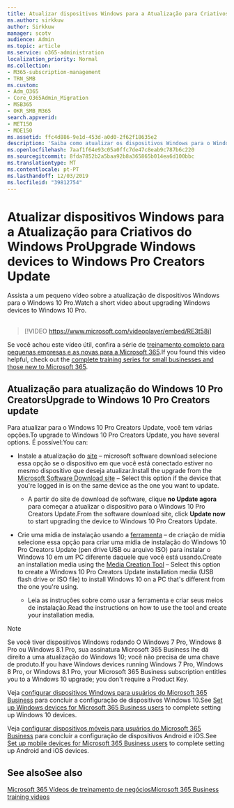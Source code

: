 ```yaml
---
title: Atualizar dispositivos Windows para a Atualização para Criativos do Windows Pro
ms.author: sirkkuw
author: Sirkkuw
manager: scotv
audience: Admin
ms.topic: article
ms.service: o365-administration
localization_priority: Normal
ms.collection:
- M365-subscription-management
- TRN_SMB
ms.custom:
- Adm_O365
- Core_O365Admin_Migration
- MSB365
- OKR_SMB_M365
search.appverid:
- MET150
- MOE150
ms.assetid: ffc4d886-9e1d-453d-a0d0-2f62f18635e2
description: 'Saiba como atualizar os dispositivos Windows para o Windows 10 Pro Creators Update. '
ms.openlocfilehash: 7aaf1f64e93c05a0ffc7de47c8eab9c787b6c220
ms.sourcegitcommit: 8fda7852b2a5baa92b8a365865b014ea6d100bbc
ms.translationtype: MT
ms.contentlocale: pt-PT
ms.lasthandoff: 12/03/2019
ms.locfileid: "39812754"
---
```

# <a name="upgrade-windows-devices-to-windows-pro-creators-update"></a><span data-ttu-id="bcc5e-103">Atualizar dispositivos Windows para a Atualização para Criativos do Windows Pro</span><span class="sxs-lookup"><span data-stu-id="bcc5e-103">Upgrade Windows devices to Windows Pro Creators Update</span></span>

<span data-ttu-id="bcc5e-104">Assista a um pequeno vídeo sobre a atualização de dispositivos Windows para o Windows 10 Pro.</span><span class="sxs-lookup"><span data-stu-id="bcc5e-104">Watch a short video about upgrading Windows devices to Windows 10 Pro.</span></span><br><br>

> [!VIDEO https://www.microsoft.com/videoplayer/embed/RE3t58j] 

<span data-ttu-id="bcc5e-105">Se você achou este vídeo útil, confira a série de [treinamento completo para pequenas empresas e as novas para a Microsoft 365](https://support.office.com/article/6ab4bbcd-79cf-4000-a0bd-d42ce4d12816).</span><span class="sxs-lookup"><span data-stu-id="bcc5e-105">If you found this video helpful, check out the [complete training series for small businesses and those new to Microsoft 365](https://support.office.com/article/6ab4bbcd-79cf-4000-a0bd-d42ce4d12816).</span></span>

## <a name="upgrade-to-windows-10-pro-creators-update"></a><span data-ttu-id="bcc5e-106">Atualização para atualização do Windows 10 Pro Creators</span><span class="sxs-lookup"><span data-stu-id="bcc5e-106">Upgrade to Windows 10 Pro Creators update</span></span>
  
<span data-ttu-id="bcc5e-107">Para atualizar para o Windows 10 Pro Creators Update, você tem várias opções.</span><span class="sxs-lookup"><span data-stu-id="bcc5e-107">To upgrade to Windows 10 Pro Creators Update, you have several options.</span></span> <span data-ttu-id="bcc5e-108">É possível:</span><span class="sxs-lookup"><span data-stu-id="bcc5e-108">You can:</span></span>
    
- <span data-ttu-id="bcc5e-109">Instale a atualização do [site](https://go.microsoft.com/fwlink/?LinkID=836951 ) &ndash; microsoft software download selecione essa opção se o dispositivo em que você está conectado estiver no mesmo dispositivo que deseja atualizar.</span><span class="sxs-lookup"><span data-stu-id="bcc5e-109">Install the upgrade from the [Microsoft Software Download site](https://go.microsoft.com/fwlink/?LinkID=836951 ) &ndash; Select this option if the device that you're logged in is on the same device as the one you want to update.</span></span> 

    - <span data-ttu-id="bcc5e-110">A partir do site de download de software, clique **no Update agora** para começar a atualizar o dispositivo para o Windows 10 Pro Creators Update.</span><span class="sxs-lookup"><span data-stu-id="bcc5e-110">From the software download site, click **Update now** to start upgrading the device to Windows 10 Pro Creators Update.</span></span> 
    
- <span data-ttu-id="bcc5e-111">Crie uma mídia de instalação usando a [ferramenta](https://go.microsoft.com/fwlink/?LinkID=836960) &ndash; de criação de mídia selecione essa opção para criar uma mídia de instalação do Windows 10 Pro Creators Update (pen drive USB ou arquivo ISO) para instalar o Windows 10 em um PC diferente daquele que você está usando.</span><span class="sxs-lookup"><span data-stu-id="bcc5e-111">Create an installation media using the [Media Creation Tool](https://go.microsoft.com/fwlink/?LinkID=836960) &ndash; Select this option to create a Windows 10 Pro Creators Update installation media (USB flash drive or ISO file) to install Windows 10 on a PC that's different from the one you're using.</span></span>

    - <span data-ttu-id="bcc5e-112">Leia as instruções sobre como usar a ferramenta e criar seus meios de instalação.</span><span class="sxs-lookup"><span data-stu-id="bcc5e-112">Read the instructions on how to use the tool and create your installation media.</span></span> 

> [!NOTE]
> <span data-ttu-id="bcc5e-113">Se você tiver dispositivos Windows rodando O Windows 7 Pro, Windows 8 Pro ou Windows 8.1 Pro, sua assinatura Microsoft 365 Business lhe dá direito a uma atualização do Windows 10; você não precisa de uma chave de produto.</span><span class="sxs-lookup"><span data-stu-id="bcc5e-113">If you have Windows devices running Windows 7 Pro, Windows 8 Pro, or Windows 8.1 Pro, your Microsoft 365 Business subscription entitles you to a Windows 10 upgrade; you don't require a Product Key.</span></span>
    
<span data-ttu-id="bcc5e-114">Veja [configurar dispositivos Windows para usuários do Microsoft 365 Business](set-up-windows-devices.md) para concluir a configuração de dispositivos Windows 10.</span><span class="sxs-lookup"><span data-stu-id="bcc5e-114">See [Set up Windows devices for Microsoft 365 Business users](set-up-windows-devices.md) to complete setting up Windows 10 devices.</span></span> 
  
<span data-ttu-id="bcc5e-115">Veja [configurar dispositivos móveis para usuários do Microsoft 365 Business](set-up-mobile-devices.md) para concluir a configuração de dispositivos Android e iOS.</span><span class="sxs-lookup"><span data-stu-id="bcc5e-115">See [Set up mobile devices for Microsoft 365 Business users](set-up-mobile-devices.md) to complete setting up Android and iOS devices.</span></span> 
  
## <a name="see-also"></a><span data-ttu-id="bcc5e-116">See also</span><span class="sxs-lookup"><span data-stu-id="bcc5e-116">See also</span></span>

[<span data-ttu-id="bcc5e-117">Microsoft 365 Vídeos de treinamento de negócios</span><span class="sxs-lookup"><span data-stu-id="bcc5e-117">Microsoft 365 Business training videos</span></span>](https://support.office.com/article/6ab4bbcd-79cf-4000-a0bd-d42ce4d12816)
